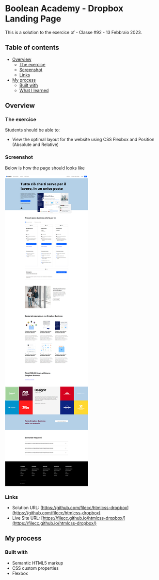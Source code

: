 # Boolean Academy - Dropbox Landing Page
This is a solution to the exercice of - Classe #92 - 13 Febbraio 2023.


## Table of contents

- [Overview](#overview)
  - [The exercice](#the-exercice)
  - [Screenshot](#screenshot)
  - [Links](#links)
- [My process](#my-process)
  - [Built with](#built-with)
  - [What I learned](#what-i-learned)


## Overview

### The exercice

Students should be able to:

- View the optimal layout for the website using CSS Flexbox and Position (Absolute and Relative)

### Screenshot
Below is how the page should looks like

![Page](./screenshot.png)


### Links

- Solution URL: [https://github.com/filecc/htmlcss-dropbox](https://github.com/filecc/htmlcss-dropbox)
- Live Site URL: [https://filecc.github.io/htmlcss-dropbox/](https://filecc.github.io/htmlcss-dropbox/)

## My process


### Built with

- Semantic HTML5 markup
- CSS custom properties
- Flexbox



